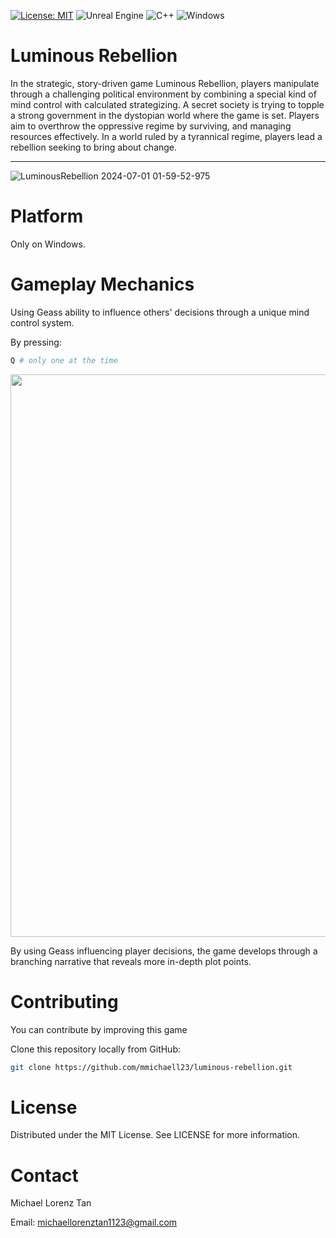 [![License: MIT](https://img.shields.io/badge/License-MIT-yellow.svg)](https://opensource.org/licenses/MIT) ![Unreal Engine](https://img.shields.io/badge/unrealengine-%23313131.svg?style=for-the-badge&logo=unrealengine&logoColor=white) ![C++](https://img.shields.io/badge/c++-%2300599C.svg?style=for-the-badge&logo=c%2B%2B&logoColor=white) ![Windows](https://img.shields.io/badge/Windows-0078D6?style=for-the-badge&logo=windows&logoColor=white)


# Luminous Rebellion

In the strategic, story-driven game Luminous Rebellion, players manipulate
through a challenging political environment by combining a special kind of mind control with
calculated strategizing. A secret society is trying
to topple a strong government in the
dystopian world where the game is set. Players aim to overthrow the oppressive regime by surviving, and managing resources effectively. In a world ruled by a tyrannical regime, players lead a rebellion seeking to bring
about change.

<hr>

![LuminousRebellion 2024-07-01 01-59-52-975](https://github.com/mmichaell23/my-website/assets/93141296/cd2fbf2b-d1a8-46f0-800c-1db8872714a4)


# Platform 

Only on Windows.  


# Gameplay Mechanics

Using Geass ability to influence others' decisions through a unique mind control system.

By pressing:

```bash
Q # only one at the time
```

<img src = "https://github.com/mmichaell23/my-website/assets/93141296/83329a15-30cc-4d13-a020-1bb1584becf7" width="900">

By using Geass influencing player decisions, the game develops through a
branching narrative that reveals more in-depth plot points.

# Contributing

You can contribute by improving this game

Clone this repository locally from GitHub:

```bash
git clone https://github.com/mmichaell23/luminous-rebellion.git
```

# License

Distributed under the MIT License. See LICENSE for more information.

# Contact

Michael Lorenz Tan

Email: michaellorenztan1123@gmail.com